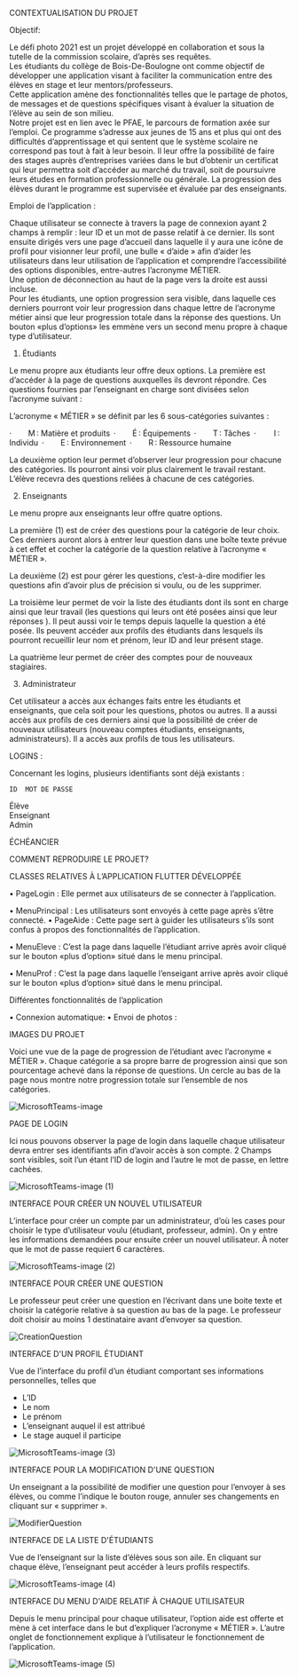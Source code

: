 CONTEXTUALISATION DU PROJET
 
Objectif: 

Le défi photo 2021 est un projet développé en collaboration et sous la tutelle de la commission scolaire, d’après ses requêtes.  
Les étudiants du collège de Bois-De-Boulogne ont comme objectif de développer une application visant à faciliter la communication entre des élèves en stage et leur mentors/professeurs.  
Cette application amène des fonctionnalités telles que le partage de photos, de messages et de questions spécifiques visant à évaluer la situation de l’élève au sein de son milieu.  
Notre projet est en lien avec le PFAE, le parcours de formation axée sur l’emploi. Ce programme s’adresse aux jeunes de 15 ans et plus qui ont des difficultés d’apprentissage et qui sentent que le système scolaire ne correspond pas tout à fait à leur besoin. Il leur offre la possibilité de faire des stages auprès d’entreprises variées dans le but d’obtenir un certificat qui leur permettra soit d’accéder au marché du travail, soit de poursuivre leurs études en formation professionnelle ou générale. 
La progression des élèves durant le programme est supervisée et évaluée par des enseignants.
 
Emploi de l’application : 

Chaque utilisateur se connecte à travers la page de connexion ayant 2 champs à remplir : leur ID et un mot de passe relatif à ce dernier. 
Ils sont ensuite dirigés vers une page d’accueil dans laquelle il y aura une icône de profil pour visionner leur profil, une bulle « d’aide » afin d’aider les utilisateurs dans leur utilisation de l’application et comprendre l’accessibilité des options disponibles, entre-autres l’acronyme MÉTIER.  
Une option de déconnection au haut de la page vers la droite est aussi incluse.  
Pour les étudiants, une option progression sera visible, dans laquelle ces derniers pourront voir leur progression dans chaque lettre de l’acronyme métier ainsi que leur progression totale dans la réponse des questions.
Un bouton «plus d’options» les emmène vers un second menu propre 
à chaque type d’utilisateur.

1.	Étudiants

Le menu propre aux étudiants leur offre deux options. La première est d’accéder à la page de questions auxquelles ils devront répondre. Ces questions fournies par l’enseignant en charge sont divisées selon l’acronyme suivant :
 
L’acronyme « MÉTIER » se définit par les 6 sous-catégories suivantes :

·         M : Matière et produits  
·         É : Équipements  
·         T : Tâches  
·          I : Individu  
·         E : Environnement  
·         R : Ressource humaine  

La deuxième option leur permet d’observer leur progression pour chacune des catégories. Ils pourront ainsi voir plus clairement le travail restant.  L’élève recevra des questions reliées à chacune de ces catégories.


2.	Enseignants


Le menu propre aux enseignants leur offre quatre options. 

La première (1) est de créer des questions pour la catégorie de leur choix.  Ces derniers auront alors à entrer leur question dans une boîte texte prévue à cet effet et cocher la catégorie de la question relative à l’acronyme « MÉTIER ».

La deuxième (2) est pour gérer les questions, c’est-à-dire modifier les questions afin d’avoir plus de précision si voulu, ou de les supprimer.

La troisième leur permet de voir la liste des étudiants dont ils sont en charge ainsi que leur travail (les questions qui leurs ont été posées ainsi que leur réponses ).  Il peut aussi voir le temps depuis laquelle la question a été posée.
Ils peuvent accéder aux profils des étudiants dans lesquels ils pourront recueillir leur nom et prénom, leur ID and leur présent stage.

La quatrième leur permet de créer des comptes pour de nouveaux stagiaires.


3.	Administrateur


Cet utilisateur a accès aux échanges faits entre les étudiants et enseignants, que cela soit pour les questions, photos ou autres.   Il a aussi accès aux profils de ces derniers ainsi que la possibilité de créer de nouveaux utilisateurs (nouveau comptes étudiants,  enseignants,  administrateurs).  Il a accès aux profils de tous les utilisateurs.


LOGINS : 

Concernant les logins, plusieurs identifiants sont déjà existants :

	ID	MOT DE PASSE

Élève		
Enseignant		
Admin		

 
ÉCHÉANCIER 
 
 





 
COMMENT REPRODUIRE LE PROJET?  
 
 
 
 
 
 
 
 
 
 
 
CLASSES RELATIVES À L’APPLICATION FLUTTER DÉVELOPPÉE 
 
 
•	PageLogin : Elle permet aux utilisateurs de se connecter à l’application. 

 
•	MenuPrincipal : Les utilisateurs sont envoyés à cette page après s’être connecté. 
•	PageAide : Cette page sert à guider les utilisateurs s’ils sont confus à propos des fonctionnalités de l’application.
 
•	MenuEleve : C’est la page dans laquelle l’étudiant arrive après avoir cliqué sur le bouton «plus d’option» situé dans le menu principal. 
 
•	MenuProf : C’est la page dans laquelle l’enseigant arrive après avoir cliqué sur le bouton «plus d’option» situé dans le menu principal. 
 
 
Différentes fonctionnalités de l’application 
 
•	Connexion automatique: 
•	 Envoi de photos : 
 
IMAGES DU PROJET

Voici une vue de la page de progression de l’étudiant avec l’acronyme « MÉTIER ».  Chaque catégorie a sa propre barre de progression  ainsi que son pourcentage achevé dans la réponse de questions.  Un cercle au bas de la page nous montre notre progression totale sur l’ensemble de nos catégories.


![MicrosoftTeams-image](https://user-images.githubusercontent.com/79108574/118507147-f649a480-b6fb-11eb-8f7f-d4087b87b563.png)






PAGE DE LOGIN

Ici nous pouvons observer la page de login dans laquelle chaque utilisateur devra entrer ses identifiants afin d’avoir accès à son compte.  2 Champs sont visibles, soit l’un étant l’ID de login and l’autre le mot de passe, en lettre cachées.



![MicrosoftTeams-image (1)](https://user-images.githubusercontent.com/79108574/118507166-fb0e5880-b6fb-11eb-9160-fd9b3ba22758.png)








INTERFACE POUR CRÉER UN NOUVEL UTILISATEUR

L’interface pour créer un compte par un administrateur, d’où les cases pour choisir le type d’utilisateur voulu (étudiant, professeur, admin).  On y entre les informations demandées pour ensuite créer un nouvel utilisateur.  À noter que le mot de passe requiert 6 caractères.



![MicrosoftTeams-image (2)](https://user-images.githubusercontent.com/79108574/118507200-02cdfd00-b6fc-11eb-9119-0122febc6f16.png)





INTERFACE POUR CRÉER UNE QUESTION

Le professeur peut créer une question en l’écrivant dans une boite texte et choisir la catégorie relative à sa question au bas de la page.  Le professeur doit choisir au moins 1 destinataire avant d’envoyer sa question.





![CreationQuestion](https://user-images.githubusercontent.com/79108574/118507569-593b3b80-b6fc-11eb-97e9-4be98f9dc9e6.PNG)







INTERFACE D'UN PROFIL ÉTUDIANT

Vue de l’interface du profil d’un étudiant comportant ses informations personnelles, telles que 

-	L’ID
-	Le nom
-	Le prénom
-	L’enseignant auquel il est attribué
-	Le stage auquel il participe


![MicrosoftTeams-image (3)](https://user-images.githubusercontent.com/79108574/118507623-67895780-b6fc-11eb-8fb8-d3d0bdfd090b.png)



INTERFACE POUR LA MODIFICATION  D'UNE QUESTION

Un enseignant a la possibilité de modifier une question pour l’envoyer à ses élèves, ou comme l’indique le bouton rouge, annuler ses changements en cliquant sur « supprimer ».



![ModifierQuestion](https://user-images.githubusercontent.com/79108574/118507634-6bb57500-b6fc-11eb-8040-9b166aa92b61.PNG)




INTERFACE DE LA LISTE D'ÉTUDIANTS

Vue de l’enseignant sur la liste d’élèves sous
son aile.  En cliquant sur chaque élève, 
  l’enseignant peut accéder à leurs profils
         respectifs.



![MicrosoftTeams-image (4)](https://user-images.githubusercontent.com/79108574/118507670-73751980-b6fc-11eb-9a3d-92f335b74763.png)




INTERFACE DU MENU D'AIDE RELATIF À CHAQUE UTILISATEUR
	
Depuis le menu principal pour chaque utilisateur, l’option aide est offerte et mène à cet interface dans le but d’expliquer l’acronyme « MÉTIER ».  L’autre onglet de fonctionnement explique à l’utilisateur le fonctionnement de l’application.



![MicrosoftTeams-image (5)](https://user-images.githubusercontent.com/79108574/118507683-75d77380-b6fc-11eb-8d33-f3b909303b8b.png)




